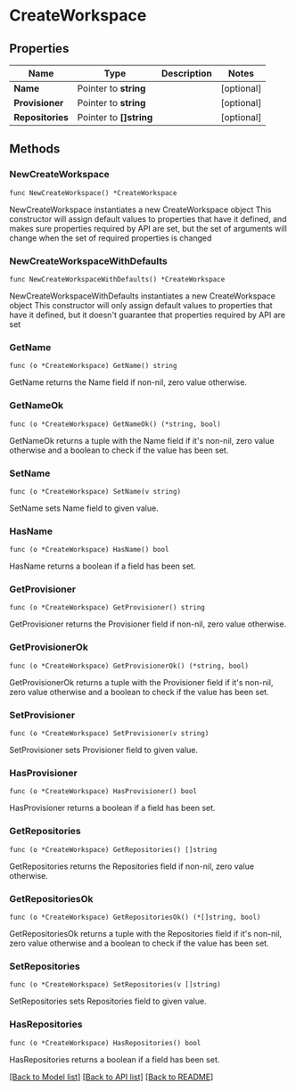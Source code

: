 # CreateWorkspace

## Properties

Name | Type | Description | Notes
------------ | ------------- | ------------- | -------------
**Name** | Pointer to **string** |  | [optional] 
**Provisioner** | Pointer to **string** |  | [optional] 
**Repositories** | Pointer to **[]string** |  | [optional] 

## Methods

### NewCreateWorkspace

`func NewCreateWorkspace() *CreateWorkspace`

NewCreateWorkspace instantiates a new CreateWorkspace object
This constructor will assign default values to properties that have it defined,
and makes sure properties required by API are set, but the set of arguments
will change when the set of required properties is changed

### NewCreateWorkspaceWithDefaults

`func NewCreateWorkspaceWithDefaults() *CreateWorkspace`

NewCreateWorkspaceWithDefaults instantiates a new CreateWorkspace object
This constructor will only assign default values to properties that have it defined,
but it doesn't guarantee that properties required by API are set

### GetName

`func (o *CreateWorkspace) GetName() string`

GetName returns the Name field if non-nil, zero value otherwise.

### GetNameOk

`func (o *CreateWorkspace) GetNameOk() (*string, bool)`

GetNameOk returns a tuple with the Name field if it's non-nil, zero value otherwise
and a boolean to check if the value has been set.

### SetName

`func (o *CreateWorkspace) SetName(v string)`

SetName sets Name field to given value.

### HasName

`func (o *CreateWorkspace) HasName() bool`

HasName returns a boolean if a field has been set.

### GetProvisioner

`func (o *CreateWorkspace) GetProvisioner() string`

GetProvisioner returns the Provisioner field if non-nil, zero value otherwise.

### GetProvisionerOk

`func (o *CreateWorkspace) GetProvisionerOk() (*string, bool)`

GetProvisionerOk returns a tuple with the Provisioner field if it's non-nil, zero value otherwise
and a boolean to check if the value has been set.

### SetProvisioner

`func (o *CreateWorkspace) SetProvisioner(v string)`

SetProvisioner sets Provisioner field to given value.

### HasProvisioner

`func (o *CreateWorkspace) HasProvisioner() bool`

HasProvisioner returns a boolean if a field has been set.

### GetRepositories

`func (o *CreateWorkspace) GetRepositories() []string`

GetRepositories returns the Repositories field if non-nil, zero value otherwise.

### GetRepositoriesOk

`func (o *CreateWorkspace) GetRepositoriesOk() (*[]string, bool)`

GetRepositoriesOk returns a tuple with the Repositories field if it's non-nil, zero value otherwise
and a boolean to check if the value has been set.

### SetRepositories

`func (o *CreateWorkspace) SetRepositories(v []string)`

SetRepositories sets Repositories field to given value.

### HasRepositories

`func (o *CreateWorkspace) HasRepositories() bool`

HasRepositories returns a boolean if a field has been set.


[[Back to Model list]](../README.md#documentation-for-models) [[Back to API list]](../README.md#documentation-for-api-endpoints) [[Back to README]](../README.md)


